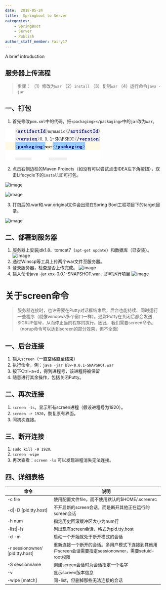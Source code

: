 ```yaml
---
date:  2018-05-24
title:  Springboot to Server
categories:
    - SpringBoot
    - Server
    - Publish
author_staff_member: Fairy17
---
```


A brief introduction

## 服务器上传流程

> 步骤： （1）修改为`war` （2）`install` （3）复制`war` （4）运行命令`java -jar`

## 一、打包  

1. 首先修改`pom.xml`中的代码，把`<packaging></packaging>`中的`jar`改为`war`。  

![image](/images/springboot-to-server/1.png)   

2. 点击右侧边栏的Maven Projects（如没有可以尝试点击IDEA左下角按钮），双击Lifecycle下的`install`即可打包。  

![image](https://raw.githubusercontent.com/fairy17/fairy17.github.io/master/images/springboot-to-server/2.bmp)   

![image](https://raw.githubusercontent.com/fairy17/fairy17.github.io/master/images/springboot-to-server/3.bmp)   

3. 打包后的.war和.war.original文件会出现在Spring Boot工程项目下的target目录。

![image](https://raw.githubusercontent.com/fairy17/fairy17.github.io/master/images/springboot-to-server/4.bmp)   

## 二、部署到服务器

1. 服务器上安装jdk1.8、tomcat7（`apt-get update`）和数据库（已安装）。
![image](https://raw.githubusercontent.com/fairy17/fairy17.github.io/master/images/springboot-to-server/5.bmp)   
2. 通过Winscp等工具上传两个war文件至服务器。
3. 登录服务器，检查是否上传完成。
![image](https://raw.githubusercontent.com/fairy17/fairy17.github.io/master/images/springboot-to-server/6.bmp)   
4. 输入命令java -jar xxx-0.0.1-SNAPSHOT.war，即可运行项目
![image](https://raw.githubusercontent.com/fairy17/fairy17.github.io/master/images/springboot-to-server/7.bmp)   

# 关于screen命令

>服务器连接时，也许需要在Putty对话框结束后，后台也能持续、同时运行一些程序（就像windows多个窗口一样）。通常Putty在关闭后都会发送SIGRUP信号，从而停止当前程序的执行。因此，我们需要screen命令。（norup命令可以达到screen的部分效果，但不全面）

## 一、后台连接

1. 输入`screen`（一直空格直至结束）
2. 执行命令，例：`java -jar blw-0.0.1-SNAPSHOT.war`
3. 按下Ctrl+a+d，得到进程号，该进程将被保留
4. 随意进行其余操作，包括关闭Putty。

## 二、再次连接

1. `screen -ls`，显示所有screen进程（假设进程号为1920）。
2. `screen -r 1920`，恢复原有界面。
3. 同初次连接。

## 三、断开连接
1. `sudo kill -9 1920`.
2. `screen -wipe`
3. 再次查看：`screen -ls` 可以发现进程消失无法连接。

## 四、详细表格

| 命令     |  说明    |
| ---- | ---- |
| -c file |使用配置文件file，而不使用默认的$HOME/.screenrc |
| -d\|-D [pid.tty.host] |不开启新的screen会话，而是断开其他正在运行的screen会话|
| -h num	  |  指定历史回滚缓冲区大小为num行|
|-list\|-ls |  列出现有screen会话，格式为pid.tty.host|
|-d -m	 |  启动一个开始就处于断开模式的会话|
|-r sessionowner/ [pid.tty.host] |  重新连接一个断开的会话。多用户模式下连接到其他用户screen会话需要指定sessionowner，需要setuid-root权限|
|-S sessionname |  创建screen会话时为会话指定一个名字|
|-v	 |  显示screen版本信息|
|-wipe [match] |  同-list，但删掉那些无法连接的会话|
